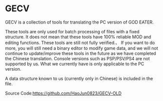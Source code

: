 # GECV
GECV is a collection of tools for translating the PC version of GOD EATER.

These tools are only used for batch processing of files with a fixed structure. It does not mean that these tools have 100% reliable MOD and editing functions. These tools are still not fully verified.、
If you want to do more, you will still need a binary editor to modify game data, and we will not continue to update/improve these tools in the future as we have completed the Chinese translation.
Console versions such as PSP/PSV/PS4 are not supported by us. What we currently have is only applicable to the PC version.

A data structure known to us (currently only in Chinese) is included in the file.

Source Code:https://github.com/HaoJun0823/GECV-OLD
